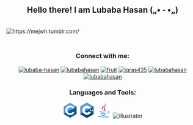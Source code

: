<h2 align="center"> Hello there! I am Lubaba Hasan („• ֊ •„) </h2>
<br />

<!-- image - image link - image source -->
<img align="right" src="https://64.media.tumblr.com/27a69fe9243c5d39d83e3a5a88a5c4ba/32a42778a011479f-c1/s1280x1920/04d5ce9ece88f84793d0e397ea6797f9bc768f2e.gifv" alt="https://mejwh.tumblr.com/" width="600"/>
<!--[![image](https://64.media.tumblr.com/27a69fe9243c5d39d83e3a5a88a5c4ba/32a42778a011479f-c1/s1280x1920/04d5ce9ece88f84793d0e397ea6797f9bc768f2e.gifv)](https://mejwh.tumblr.com/) -->


<!-- - 🌱 I’m currently learning **Python** -->


<!-- Socials -->

<h3 align="center"><br /><br />Connect with me:</h3>
<p align="center">
  <a href="https://linkedin.com/in/lubaba-hasan" target="blank"><img align="center" src="https://raw.githubusercontent.com/rahuldkjain/github-profile-readme-generator/master/src/images/icons/Social/linked-in-alt.svg" alt="lubaba-hasan" height="30" width="30"/></a>
   <a href="https://kaggle.com/lubabahasan" target="blank"><img align="center" src="https://raw.githubusercontent.com/rahuldkjain/github-profile-readme-generator/master/src/images/icons/Social/kaggle.svg" alt="lubabahasan" height="30" width="30"/></a>
   <a href="https://www.codechef.com/users/fruit" target="blank"><img align="center" src="https://cdn.jsdelivr.net/npm/simple-icons@3.1.0/icons/codechef.svg" alt="fruit" height="30" width="30"/></a>
   <a href="https://www.hackerrank.com/iqras435" target="blank"><img align="center" src="https://raw.githubusercontent.com/rahuldkjain/github-profile-readme-generator/master/src/images/icons/Social/hackerrank.svg" alt="iqras435" height="30" width="30"/></a>
   <a href="https://codeforces.com/profile/lubabahasan" target="blank"><img align="center" src="https://raw.githubusercontent.com/rahuldkjain/github-profile-readme-generator/master/src/images/icons/Social/codeforces.svg" alt="lubabahasan" height="30" width="30"/></a>
   <a href="https://www.leetcode.com/lubabahasan" target="blank"><img align="center" src="https://raw.githubusercontent.com/rahuldkjain/github-profile-readme-generator/master/src/images/icons/Social/leet-code.svg" alt="lubabahasan" height="30" width="30"/></a>
</p>


<!-- Languages -->

<h3 align="center">Languages and Tools:</h3>
<p align="center">
  <a target="_blank" rel="noreferrer"> <img src="https://raw.githubusercontent.com/devicons/devicon/master/icons/c/c-original.svg" alt="c" width="40" height="40"/> </a>
   <a target="_blank" rel="noreferrer"> <img src="https://raw.githubusercontent.com/devicons/devicon/master/icons/cplusplus/cplusplus-original.svg" alt="cplusplus" width="40" height="40"/> </a>
   <a target="_blank" rel="noreferrer"> <img src="https://raw.githubusercontent.com/devicons/devicon/master/icons/java/java-original.svg" alt="java" width="40" height="40"/> </a>
   <a target="_blank" rel="noreferrer"> <img src="https://www.vectorlogo.zone/logos/adobe_illustrator/adobe_illustrator-icon.svg" alt="illustrator" width="40" height="40"/> </a>
</p>


<!-- Stats 

<p>&nbsp;
  <img align="center" src="https://github-readme-stats.vercel.app/api?username=lubabahasan&show_icons=true&locale=en" alt="lubabahasan" />
</p>  -->

